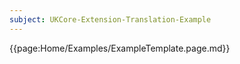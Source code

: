 ```yaml
---
subject: UKCore-Extension-Translation-Example
---
```

{{page:Home/Examples/ExampleTemplate.page.md}}
